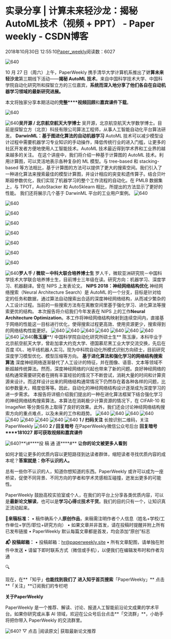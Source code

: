 
# 实录分享 | 计算未来轻沙龙：揭秘AutoML技术（视频 + PPT） - Paper weekly - CSDN博客


2018年10月30日 12:55:10[Paper_weekly](https://me.csdn.net/c9Yv2cf9I06K2A9E)阅读数：6027


![640](https://ss.csdn.net/p?https://mmbiz.qpic.cn/mmbiz_gif/VBcD02jFhgm9RFr5icmiaj0bibJxUeIGdAFHNM4G6PJEiccw293RuVnOiadQ4zcdibdJa5FFfn0ZMgpbKib4AAKD8dm2w/640)

10 月 27 日（周六）上午，PaperWeekly 携手清华大学计算机系推出了**计算未来轻沙龙**第三期线下活动——**揭秘 AutoML 技术**。来自中国科学技术大学、中国科学院自动化研究所和探智立方的三位嘉宾，**系统而深入地分享了他们各自在自动机器学习领域的最新研究进展。**

本文将独家分享本期活动的**完整****视频回顾**和**嘉宾课件下载**。

![640](https://ss.csdn.net/p?https://mmbiz.qpic.cn/mmbiz_png/VBcD02jFhgnnE9qUvB5ztlEukASviax5ibla0IbZXXhpNqR4aEF7PTiaR1UTM9qoYYkO4iaYEtCqBR5ZOtsH8tpIoA/640)

![640](https://ss.csdn.net/p?https://mmbiz.qpic.cn/mmbiz_jpg/VBcD02jFhgmR30auxdkOGrcaSx93zxKhZmuZGHka99DQUGoMmvZRd5sicjcTyG8oVJicPicA1FAVia9ibPAbJNSqhkA/640)**吴开源 / 北京航空航天大学博士**
吴开源，北京航空航天大学数学博士。目前是探智立方（北京）科技有限公司算法工程师，从事人工智能自动化平台算法研发。
**DarwinML：基于图进化算法的自动机器学习**
AutoML 技术可以减少模型设计过程中需要机器学习专业知识的手动操作，降低传统行业的进入门槛，让更多的社区开发者方便地使用人工智能技术。AutoML 技术最近得到学术界和工业界的越来越多的关注。
在这个讲座中，我们将介绍一种基于计算图的 AutoML 技术。利用计算图，可以灵活地表示各种复杂的 ML 模型。与 tree-based 和 stacking-based 等方法相比，基于计算图的方法可以提供了更大的搜索空间。我们引入了一种进化算法来搜索最佳的模型计算图，并设计相应的突变和遗传算子。结合贝叶斯超参数优化，我们实现了机器学习的整个工作流程的自动化。在 PMLB 数据集上，与 TPOT，AutoStacker 和 AutoSklearn 相比，所提出的方法显示了更好的性能。 我们还将展示几个基于 DarwinML 平台的工业用户案例。
![640](https://ss.csdn.net/p?https://mmbiz.qpic.cn/mmbiz_jpg/VBcD02jFhgmmvuRPOz01L6PiasxYbKpwkIq0wekF5RuCibwzHzB2PxlyROHl4jia4nem217KmhV9QaFIaSzsfstoQ/640)

![640](https://ss.csdn.net/p?https://mmbiz.qpic.cn/mmbiz_jpg/VBcD02jFhgmmvuRPOz01L6PiasxYbKpwk8h8t4b7KYR6giavEEiaERsNsk7NUB6tCGZDFcbCiatvNiccyfFUr8I7K1w/640)

![640](https://ss.csdn.net/p?https://mmbiz.qpic.cn/mmbiz_jpg/VBcD02jFhgmmvuRPOz01L6PiasxYbKpwkNcBERa8IRutdLic2z8YKOia3rxxTicdxtea6P9yRttUN1EIuibTuYM8xpg/640)

![640](https://ss.csdn.net/p?https://mmbiz.qpic.cn/mmbiz_jpg/VBcD02jFhgmmvuRPOz01L6PiasxYbKpwkjGfsVdfZAPjKAn4uxPMB0KMhK0nCXTsYTlrMSwLmdDiciaZbTEXgMpNA/640)

![640](https://ss.csdn.net/p?https://mmbiz.qpic.cn/mmbiz_jpg/VBcD02jFhgmmvuRPOz01L6PiasxYbKpwkiaiaIIcvYRT6DUEYK1wUcqDb7Mt81YGShLoIhlOxr8gKzjzxyYLbD7Mw/640)

![640](https://ss.csdn.net/p?https://mmbiz.qpic.cn/mmbiz_jpg/VBcD02jFhgmmvuRPOz01L6PiasxYbKpwkaoSFBsgbpkxERX5bqic2ic62ibzu8nVzXPjjx2B2ZmI9dicc3KtBdUUXvQ/640)

![640](https://ss.csdn.net/p?https://mmbiz.qpic.cn/mmbiz_jpg/VBcD02jFhgmmvuRPOz01L6PiasxYbKpwkP5dickS2d2ol1M1GBZJW2ibGcewCl6KiabuSahMNPKPgWwudKnmbaUS6g/640)

![640](https://ss.csdn.net/p?https://mmbiz.qpic.cn/mmbiz_jpg/VBcD02jFhgmmvuRPOz01L6PiasxYbKpwkgGeIXAS9FicTz3WCflxOSJ7gQgWXVbibYVicDCmBcVjLibU9OAQuRK8QNg/640)

![640](https://ss.csdn.net/p?https://mmbiz.qpic.cn/mmbiz_jpg/VBcD02jFhgmR30auxdkOGrcaSx93zxKh54qyocmZ9gLicvFftcbF4PCLRH1iafQQA6xHMloTDMibdNKK4syBYb0Vw/640)**罗人千 / 微软－中科大联合培养博士生**
罗人千，微软亚洲研究院－中国科学技术大学联合培养博士生，目前博士三年级在读。研究方向：机器学习、深度学习、机器翻译。曾在 NIPS 上发表论文。
**NIPS 2018：神经网络结构优化**
神经网络搜索（Neural Architecture Search）是 AutoML 的一个分支，目标是针对给定的任务和数据，通过算法自动搜索出合适的深度神经网络结构，从而减少繁杂的人工设计过程。当前的一些搜索方法有在离散空间里基于强化学习、进化算法等搜索更优的结构。
本次报告将介绍我们今年发表在 NIPS 上的工作**Neural Architecture Optimization**。本工作将神经网络结构映射到连续空间内，直接基于网络的性能这一目标进行优化，使得搜索过程更高效、使用资源更少，搜索得到的网络结构性能更好。
![640](https://ss.csdn.net/p?https://mmbiz.qpic.cn/mmbiz_jpg/VBcD02jFhgmmvuRPOz01L6PiasxYbKpwkzxO95Qc8xuFtSYQvvmrP0awBicWdkjJicGMZGRF6wHQzj98jrO2qx7xQ/640)
![640](https://ss.csdn.net/p?https://mmbiz.qpic.cn/mmbiz_jpg/VBcD02jFhgmmvuRPOz01L6PiasxYbKpwkcbBL29yJiahpCHZhhhDGrBRsr8hCDZw4VRjrwyosmS4sOR3e3LgMdmA/640)
![640](https://ss.csdn.net/p?https://mmbiz.qpic.cn/mmbiz_jpg/VBcD02jFhgmmvuRPOz01L6PiasxYbKpwkYwK3r5znmb9SWhaZ2g173T2oWTWdmLDMmDDg2v3rcu8dveuNHT7SFw/640)
![640](https://ss.csdn.net/p?https://mmbiz.qpic.cn/mmbiz_jpg/VBcD02jFhgmmvuRPOz01L6PiasxYbKpwkfBtibXS7NQqB8NzxvkDKiaicIawJ5Rr2KsTyuV9QabsKhP6ba1wkNptzg/640)
![640](https://ss.csdn.net/p?https://mmbiz.qpic.cn/mmbiz_jpg/VBcD02jFhgmmvuRPOz01L6PiasxYbKpwkVxvupgVYeaTymZZibWtxeR1VDRMvYkK1PlUBFq0tSzFOpW1Tpnsict8w/640)
![640](https://ss.csdn.net/p?https://mmbiz.qpic.cn/mmbiz_jpg/VBcD02jFhgmmvuRPOz01L6PiasxYbKpwkvBE2IzicCtZticgIA4E2sQAxGQUT2RtSy3aFRiaMkuutf68OzqicCySicYA/640)
![640](https://ss.csdn.net/p?https://mmbiz.qpic.cn/mmbiz_jpg/VBcD02jFhgmmvuRPOz01L6PiasxYbKpwkLvsnyIWtHAKrXfZibG5yVFGdsicHIe11HP7UZXfMj0Kk9ZbBfUGaaVqA/640)
![640](https://ss.csdn.net/p?https://mmbiz.qpic.cn/mmbiz_jpg/VBcD02jFhgmmvuRPOz01L6PiasxYbKpwkoo63UC0JOgwEkvge6wiaH8xt6ibBZKlFWpo4wG9xHS9mYxAk9rgnWepQ/640)
![640](https://ss.csdn.net/p?https://mmbiz.qpic.cn/mmbiz_jpg/VBcD02jFhgmR30auxdkOGrcaSx93zxKh3UFyZzI7bMyIcuW3JeQukUp5Ip8TJYhtWNx3bFoDCjC3YIGZlnqTAg/640)**陈玉康****/ 中国科学院自动化研究所硕士生**
陈玉康，本科毕业于北京航空航天大学，曾赴加拿大约克大学、德国慕尼黑工业大学交流交换，先后在百度 IDL、地平线机器人实习。现为中科院自动化所模式识别方向硕士，目前研究深度学习模型优化、模型压缩等方向。
**基于进化算法和强化学习的网络结构搜索算法**
深度神经网络逐渐替代了人工设计的特征，并在图像、语音、文本等领域不断超越传统算法。然而，深度神经网络的兴起也带来了新的问题。良好神经网络的结构通常需要研究者在拥有丰富经验的情况下不断尝试，消耗大量的时间和计算资源来设计。而这样设计出来的网络结构通常情况下仍然存在着各种各样的问题，比如参数量大，精度低等等。因此，自动化的神经网络结构设计逐渐成为深度学习的进一步需求。
本报告将详细介绍我们提出的一种在进化算法框架下结合强化学习的神经网络结构搜索算法。本算法在消耗极少计算资源的情况下，在 CIFAR-10 和 ImageNet 等分类任务上取得了良好的效果。此外，我们还会讨论神经网络结构搜索方向的重点难点，以及未来的工作和趋势。
![640](https://ss.csdn.net/p?https://mmbiz.qpic.cn/mmbiz_jpg/VBcD02jFhgmmvuRPOz01L6PiasxYbKpwkfcbb2nYibPsdOF00Q1YW24sT3nLHSsBWwRNvsXhYicT7706SKXQficdwA/640)
![640](https://ss.csdn.net/p?https://mmbiz.qpic.cn/mmbiz_jpg/VBcD02jFhgmmvuRPOz01L6PiasxYbKpwkbMrz23yWvfJibyvGRx2LkNYFawpiaFlBiaicicLGZmRPOKR2zayPCo8NxNg/640)
![640](https://ss.csdn.net/p?https://mmbiz.qpic.cn/mmbiz_jpg/VBcD02jFhgmmvuRPOz01L6PiasxYbKpwk8qChV3lPbhf7sicVa1QKZiaicn9ib17K58mp4lmcaibbvazkR12v9bXmmEg/640)
![640](https://ss.csdn.net/p?https://mmbiz.qpic.cn/mmbiz_jpg/VBcD02jFhgmmvuRPOz01L6PiasxYbKpwkPy1L9BJt3cxFZNNTuSbEjEBu0S6UTkDmNvEBorwt9Kia77fkCVicybmQ/640)
![640](https://ss.csdn.net/p?https://mmbiz.qpic.cn/mmbiz_jpg/VBcD02jFhgmmvuRPOz01L6PiasxYbKpwkY7TA0chJBp3JAwb4iczhSlV7CwX8Ttd5fScUgGLxHkwy5F9TcfzaOeQ/640)
![640](https://ss.csdn.net/p?https://mmbiz.qpic.cn/mmbiz_jpg/VBcD02jFhgmmvuRPOz01L6PiasxYbKpwkZ2fhibJGP75jaXpk7hGiazsEgkzs7nZfibkB6KxzBQb693rg7ubyHZTpg/640)
![640](https://ss.csdn.net/p?https://mmbiz.qpic.cn/mmbiz_jpg/VBcD02jFhgmmvuRPOz01L6PiasxYbKpwksjuUASWialU7HD858aprtKz5Kv5pltKtXBBicPF0k3iaCaP5d57XTf0sQ/640)
![640](https://ss.csdn.net/p?https://mmbiz.qpic.cn/mmbiz_jpg/VBcD02jFhgmmvuRPOz01L6PiasxYbKpwkmfhW3rUg1ia0MNNNT2wYYtZIudZ2dguQF4N9BmWTh5POLf2aUEiaUBeQ/640)
![640](https://ss.csdn.net/p?https://mmbiz.qpic.cn/mmbiz_png/VBcD02jFhgnnE9qUvB5ztlEukASviax5ibhCRbLjb9pvYeAPTGbV8QMQpc6at4VtcMzQDFdAqGadNByajibovDRBw/640)
**1 / 扫码关注**
长按识别二维码，关注PaperWeekly
![640](https://ss.csdn.net/p?https://mmbiz.qpic.cn/mmbiz_jpg/VBcD02jFhgnnE9qUvB5ztlEukASviax5ibhoNicrX9IMkibAgP6fZpvXyoWIsffPePf1H99CBhCvewzhtuib6dpiausQ/640)
**2 / 回复暗号**
在PaperWeekly微信公众号后台
**回复暗号****181027**
**即可获取视频和嘉宾课件**



![640?](https://ss.csdn.net/p?https://mmbiz.qpic.cn/mmbiz_gif/xuKyIMVqtF2cO2WSmiccOqL8YlIwp5Xv2cqdDp6ANbUt8yibCc1cgQQrPHLKhf73icQGHves57M2XMZLJxIhF0e7g/640?)**\#****投 稿 通 道****\#**
**让你的论文被更多人看到**

如何才能让更多的优质内容以更短路径到达读者群体，缩短读者寻找优质内容的成本呢？**答案就是：你不认识的人。**

总有一些你不认识的人，知道你想知道的东西。PaperWeekly 或许可以成为一座桥梁，促使不同背景、不同方向的学者和学术灵感相互碰撞，迸发出更多的可能性。

PaperWeekly 鼓励高校实验室或个人，在我们的平台上分享各类优质内容，可以是**最新论文解读**，也可以是**学习心得**或**技术干货**。我们的目的只有一个，让知识真正流动起来。

📝**来稿标准：**
• 稿件确系个人**原创作品**，来稿需注明作者个人信息（姓名+学校/工作单位+学历/职位+研究方向）
• 如果文章并非首发，请在投稿时提醒并附上所有已发布链接
• PaperWeekly 默认每篇文章都是首发，均会添加“原创”标志

**📬 投稿邮箱：**
• 投稿邮箱：hr@paperweekly.site
• 所有文章配图，请单独在附件中发送
• 请留下即时联系方式（微信或手机），以便我们在编辑发布时和作者沟通



🔍

现在，在**「知乎」**也能找到我们了
进入知乎首页搜索**「PaperWeekly」**
点击**「关注」**订阅我们的专栏吧


**关于PaperWeekly**

PaperWeekly 是一个推荐、解读、讨论、报道人工智能前沿论文成果的学术平台。如果你研究或从事 AI 领域，欢迎在公众号后台点击**「交流群」**，小助手将把你带入 PaperWeekly 的交流群里。

![640?](https://ss.csdn.net/p?https://mmbiz.qpic.cn/mmbiz_gif/VBcD02jFhgkXb8A1kiafKxib8NXiaPMU8mQvRWVBtFNic4G5b5GDD7YdwrsCAicOc8kp5tdEOU3x7ufnleSbKkiaj5Dg/640?)
▽ 点击 |阅读原文| 获取最新论文推荐


